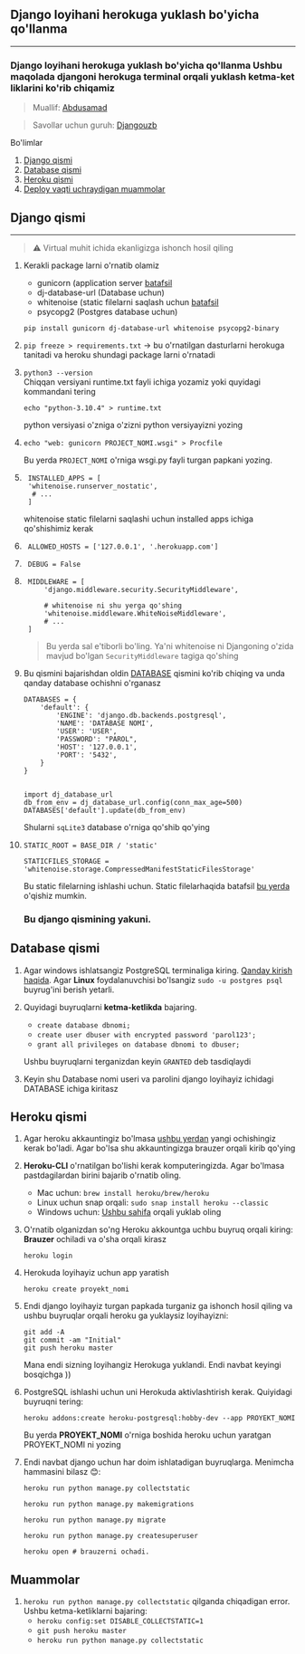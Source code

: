 ## **Django loyihani herokuga yuklash bo'yicha qo'llanma**
***

### Django loyihani herokuga yuklash bo'yicha qo'llanma Ushbu maqolada djangoni herokuga terminal orqali yuklash ketma-ket liklarini ko'rib chiqamiz

> Muallif: [Abdusamad](https://t.me/malikovdev)

> Savollar uchun guruh: [Djangouzb](https://t.me/djangouzb)

Bo'limlar   
 1. [Django qismi](https://github.com/sevbo2003/common-python-problems/blob/master/djangoni-herokuga-yuklash.md#django-qismi)
 2. [Database qismi](https://github.com/sevbo2003/common-python-problems/blob/master/djangoni-herokuga-yuklash.md#database-qismi)
 3. [Heroku qismi](https://github.com/sevbo2003/common-python-problems/blob/master/djangoni-herokuga-yuklash.md#heroku-qismi)
 4. [Deploy vaqti uchraydigan muammolar](https://github.com/sevbo2003/common-python-problems/blob/master/djangoni-herokuga-yuklash.md#muammolar)


## Django qismi
***
> ⚠️ Virtual muhit ichida ekanligizga ishonch hosil qiling
1. Kerakli package larni o'rnatib olamiz
    - gunicorn (application server [batafsil](https://vsupalov.com/what-is-gunicorn/)
    - dj-database-url (Database uchun)
    - whitenoise (static filelarni saqlash uchun [batafsil](https://github.com/sevbo2003/common-python-problems/blob/master/django-static-filelar.md)
    - psycopg2 (Postgres database uchun)

    ```pip install gunicorn dj-database-url whitenoise psycopg2-binary```

2.  ```pip freeze > requirements.txt```  -> bu o'rnatilgan dasturlarni herokuga tanitadi va heroku shundagi package larni o'rnatadi

3. `python3 --version`  
    Chiqqan versiyani runtime.txt fayli ichiga yozamiz yoki quyidagi kommandani tering
    
    ```echo "python-3.10.4" > runtime.txt```

    python versiyasi o'zniga o'zizni python versiyayizni yozing
4. ```echo "web: gunicorn PROJECT_NOMI.wsgi" > Procfile```
    
    Bu yerda `PROJECT_NOMI` o'rniga wsgi.py fayli turgan papkani yozing.
5. ```
    INSTALLED_APPS = [
    'whitenoise.runserver_nostatic',
     # ...
    ]
    ```
    whitenoise static filelarni saqlashi uchun installed apps ichiga qo'shishimiz kerak
6. ``` 
    ALLOWED_HOSTS = ['127.0.0.1', '.herokuapp.com']
    ```
7. ` DEBUG = False`
8. ```
    MIDDLEWARE = [
        'django.middleware.security.SecurityMiddleware',
        
        # whitenoise ni shu yerga qo'shing
        'whitenoise.middleware.WhiteNoiseMiddleware',
        # ...
    ]
    ```
    > Bu yerda sal e'tiborli bo'ling. Ya'ni whitenoise ni Djangoning o'zida mavjud bo'lgan `SecurityMiddleware` tagiga qo'shing
9. Bu qismini bajarishdan oldin [DATABASE](https://github.com/sevbo2003/common-python-problems/blob/master/djangoni-herokuga-yuklash.md#database-qismi) qismini ko'rib chiqing va unda qanday database ochishni o'rganasz 
    
    ```
    DATABASES = {
        'default': {
            'ENGINE': 'django.db.backends.postgresql',
            'NAME': 'DATABASE NOMI',
            'USER': 'USER',
            'PASSWORD': "PAROL",
            'HOST': '127.0.0.1',
            'PORT': '5432',
        }
    }
        

    import dj_database_url
    db_from_env = dj_database_url.config(conn_max_age=500)
    DATABASES['default'].update(db_from_env)
    ```
    Shularni `sqLite3` database o'rniga qo'shib qo'ying

10. ```
    STATIC_ROOT = BASE_DIR / 'static'

    STATICFILES_STORAGE = 'whitenoise.storage.CompressedManifestStaticFilesStorage'
    ```
    Bu static filelarning ishlashi uchun. Static filelarhaqida batafsil [bu yerda](https://github.comsevbo2003/common-python-problems/blob/masterdjango-static-filelar.md) o'qishiz mumkin.
    ### Bu django qismining yakuni.


## Database qismi
 1. Agar windows ishlatsangiz PostgreSQL terminaliga kiring. [Qanday kirish haqida](https://linuxhint.com/connect-to-postgresql-database-command-line-windows/). 
 Agar **Linux** foydalanuvchisi bo'lsangiz `sudo -u postgres psql` buyrug'ini berish yetarli.
 2. Quyidagi buyruqlarni **ketma-ketlikda** bajaring.
    - `create database dbnomi;`
    - `create user dbuser with encrypted password 'parol123';`
    - `grant all privileges on database dbnomi to dbuser;`
    
    Ushbu buyruqlarni terganizdan keyin `GRANTED` deb tasdiqlaydi
 3. Keyin shu Database nomi useri va parolini django loyihayiz ichidagi DATABASE ichiga kiritasz

## Heroku qismi
 1. Agar heroku akkauntingiz bo'lmasa [ushbu yerdan](https://signup.heroku.com/) yangi ochishingiz kerak bo'ladi. Agar bo'lsa shu akkauntingizga brauzer orqali kirib qo'ying
 2. **Heroku-CLI** o'rnatilgan bo'lishi kerak komputeringizda. Agar bo'lmasa pastdagilardan birini bajarib o'rnatib oling.
    - Mac uchun: `brew install heroku/brew/heroku`
    - Linux uchun snap orqali: `sudo snap install heroku --classic`
    - Windows uchun: [Ushbu sahifa](https://devcenter.heroku.com/articles/getting-started-with-python#set-up) orqali yuklab oling
 3. O'rnatib olganizdan so'ng Heroku akkountga uchbu buyruq      orqali kiring: **Brauzer** ochiladi va o'sha orqali kirasz
    ```
    heroku login
    ```
    
4. Herokuda loyihayiz uchun app yaratish
    ```
    heroku create proyekt_nomi
    ```
    
5. Endi django loyihayiz turgan papkada turganiz ga ishonch hosil qiling va ushbu buyruqlar orqali heroku ga yuklaysiz loyihayizni:
    ```
    git add -A
    git commit -am "Initial"
    git push heroku master
    ```
    Mana endi sizning loyihangiz Herokuga yuklandi. Endi navbat keyingi bosqichga ))
6. PostgreSQL ishlashi uchun uni Herokuda aktivlashtirish kerak. Quiyidagi buyruqni tering:
    ```
    heroku addons:create heroku-postgresql:hobby-dev --app PROYEKT_NOMI
    ```
    Bu yerda **PROYEKT_NOMI** o'rniga boshida heroku uchun yaratgan PROYEKT_NOMI ni yozing
7. Endi navbat django uchun har doim ishlatadigan buyruqlarga. Menimcha hammasini bilasz 😊:
    ```
    heroku run python manage.py collectstatic

    heroku run python manage.py makemigrations

    heroku run python manage.py migrate

    heroku run python manage.py createsuperuser

    heroku open # brauzerni ochadi.

    ```

## Muammolar
 1. `heroku run python manage.py collectstatic` qilganda chiqadigan error. Ushbu ketma-ketliklarni bajaring:
    - ``` heroku config:set DISABLE_COLLECTSTATIC=1 ```
    - ``` git push heroku master ```
    - ``` heroku run python manage.py collectstatic ```
